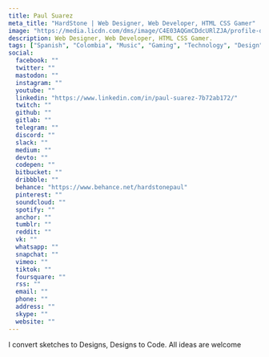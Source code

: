 ```yaml
---
title: Paul Suarez
meta_title: "HardStone | Web Designer, Web Developer, HTML CSS Gamer"
image: "https://media.licdn.com/dms/image/C4E03AQGmCDdcURlZJA/profile-displayphoto-shrink_100_100/0/1581430512187?e=1689811200&v=beta&t=y1HReb1LM1hES6zKXCC6f2HBNeOPTEEccY3yu7axmdQ"
description: Web Designer, Web Developer, HTML CSS Gamer.
tags: ["Spanish", "Colombia", "Music", "Gaming", "Technology", "Design", "Arts"]
social:
  facebook: ""
  twitter: ""
  mastodon: ""
  instagram: ""
  youtube: ""
  linkedin: "https://www.linkedin.com/in/paul-suarez-7b72ab172/"
  twitch: ""
  github: ""
  gitlab: ""
  telegram: ""
  discord: ""
  slack: ""
  medium: ""
  devto: ""
  codepen: ""
  bitbucket: ""
  dribbble: ""
  behance: "https://www.behance.net/hardstonepaul"
  pinterest: ""
  soundcloud: ""
  spotify: ""
  anchor: ""
  tumblr: ""
  reddit: ""
  vk: ""
  whatsapp: ""
  snapchat: ""
  vimeo: ""
  tiktok: ""
  foursquare: ""
  rss: ""
  email: ""
  phone: ""
  address: ""
  skype: ""
  website: ""
---
```


I convert sketches to Designs, Designs to Code. All ideas are welcome
